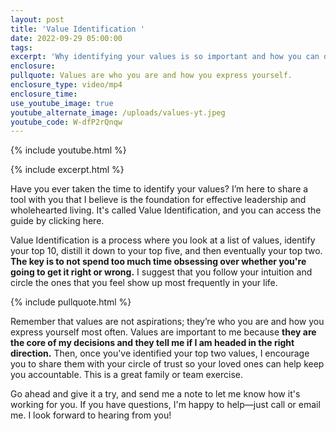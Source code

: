 ```yaml
---
layout: post
title: 'Value Identification '
date: 2022-09-29 05:00:00
tags:
excerpt: 'Why identifying your values is so important and how you can do it today. '
enclosure:
pullquote: Values are who you are and how you express yourself.
enclosure_type: video/mp4
enclosure_time:
use_youtube_image: true
youtube_alternate_image: /uploads/values-yt.jpeg
youtube_code: W-dfP2rQnqw
---
```

{% include youtube.html %}

{% include excerpt.html %}

Have you ever taken the time to identify your values? I’m here to share a tool with you that I believe is the foundation for effective leadership and wholehearted living. It's called Value Identification, and you can access the guide by clicking here.&nbsp;

Value Identification is a process where you look at a list of values, identify your top 10, distill it down to your top five, and then eventually your top two. **The key is to not spend too much time obsessing over whether you're going to get it right or wrong.** I suggest that you follow your intuition and circle the ones that you feel show up most frequently in your life.

{% include pullquote.html %}

Remember that values are not aspirations; they’re who you are and how you express yourself most often. Values are important to me because **they are the core of my decisions and they tell me if I am headed in the right direction.** Then, once you've identified your top two values, I encourage you to share them with your circle of trust so your loved ones can help keep you accountable. This is a great family or team exercise.&nbsp;

Go ahead and give it a try, and send me a note to let me know how it's working for you. If you have questions, I'm happy to help—just call or email me. I look forward to hearing from you\!